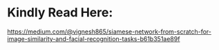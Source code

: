 # Kindly Read Here:

https://medium.com/@vignesh865/siamese-network-from-scratch-for-image-similarity-and-facial-recognition-tasks-b61b351ae89f
